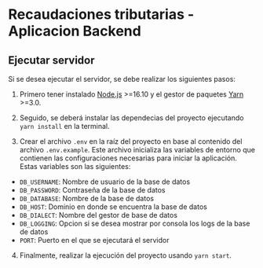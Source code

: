 # Recaudaciones tributarias - Aplicacion Backend

## Ejecutar servidor

Si se desea ejecutar el servidor, se debe realizar los siguientes pasos:

1. Primero tener instalado [Node.js](https://nodejs.org/es) >=16.10 y el gestor de paquetes [Yarn](https://yarnpkg.com/getting-started/install) >=3.0.

2. Seguido, se deberá instalar las dependecias del proyecto ejecutando `yarn install` en la terminal.

3. Crear el archivo `.env` en la raíz del proyecto en base al contenido del archivo `.env.example`. Este archivo inicializa las variables de entorno que contienen las configuraciones necesarias para iniciar la aplicación. Estas variables son las siguientes:

- `DB_USERNAME`: Nombre de usuario de la base de datos
- `DB_PASSWORD`: Contraseña de la base de datos
- `DB_DATABASE`: Nombre de la base de datos
- `DB_HOST`: Dominio en donde se encuentra la base de datos
- `DB_DIALECT`: Nombre del gestor de base de datos
- `DB_LOGGING`: Opcion si se desea mostrar por consola los logs de la base de datos
- `PORT`: Puerto en el que se ejecutará el servidor

4. Finalmente, realizar la ejecución del proyecto usando `yarn start`.
